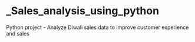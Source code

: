 # _Sales_analysis_using_python

Python project - Analyze Diwali sales data to improve customer experience and sales
